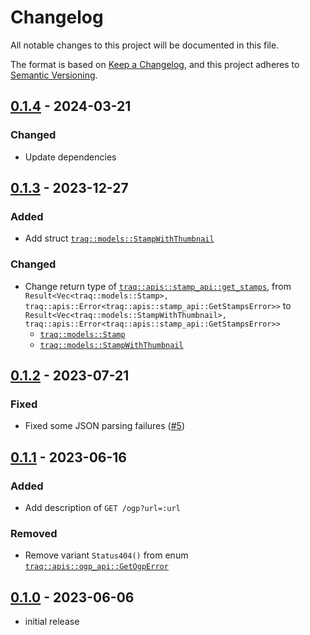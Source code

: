 # Changelog

All notable changes to this project will be documented in this file.

The format is based on [Keep a Changelog],
and this project adheres to [Semantic Versioning].

## [0.1.4] - 2024-03-21

### Changed

- Update dependencies

## [0.1.3] - 2023-12-27

### Added

- Add struct [`traq::models::StampWithThumbnail`](https://github.com/traPtitech/rust-traq/blob/a798e6acc5652062330da5395e75dc142a94582d/src/models/stamp_with_thumbnail.rs#L13-L39)

### Changed

- Change return type of [`traq::apis::stamp_api::get_stamps`](https://github.com/traPtitech/rust-traq/blob/a798e6acc5652062330da5395e75dc142a94582d/src/apis/stamp_api.rs#L889-L939),
  from `Result<Vec<traq::models::Stamp>, traq::apis::Error<traq::apis::stamp_api::GetStampsError>>`
  to `Result<Vec<traq::models::StampWithThumbnail>, traq::apis::Error<traq::apis::stamp_api::GetStampsError>>`
    - [`traq::models::Stamp`](https://github.com/traPtitech/rust-traq/blob/a798e6acc5652062330da5395e75dc142a94582d/src/models/stamp.rs#L13-L36)
    - [`traq::models::StampWithThumbnail`](https://github.com/traPtitech/rust-traq/blob/a798e6acc5652062330da5395e75dc142a94582d/src/models/stamp_with_thumbnail.rs#L13-L39)

## [0.1.2] - 2023-07-21

### Fixed

- Fixed some JSON parsing failures ([#5](https://github.com/traPtitech/rust-traq/issues/5))

## [0.1.1] - 2023-06-16

### Added

- Add description of `GET /ogp?url=:url`

### Removed

- Remove variant `Status404()` from enum [`traq::apis::ogp_api::GetOgpError`](https://github.com/traPtitech/rust-traq/blob/116a053e3ab8e342cfcaf84e9a2ce3bdfe27706e/src/apis/ogp_api.rs#L16-L22)

## [0.1.0] - 2023-06-06

- initial release

<!-- Links -->
[keep a changelog]: https://keepachangelog.com/en/1.0.0/
[semantic versioning]: https://semver.org/spec/v2.0.0.html

<!-- Versions -->
[0.1.4]: https://github.com/traPtitech/rust-traq/compare/v0.1.3..v0.1.4
[0.1.3]: https://github.com/traPtitech/rust-traq/compare/v0.1.2..v0.1.3
[0.1.2]: https://github.com/traPtitech/rust-traq/compare/v0.1.1..v0.1.2
[0.1.1]: https://github.com/traPtitech/rust-traq/compare/v0.1.0..v0.1.1
[0.1.0]: https://github.com/traPtitech/rust-traq/releases/tag/v0.1.0
